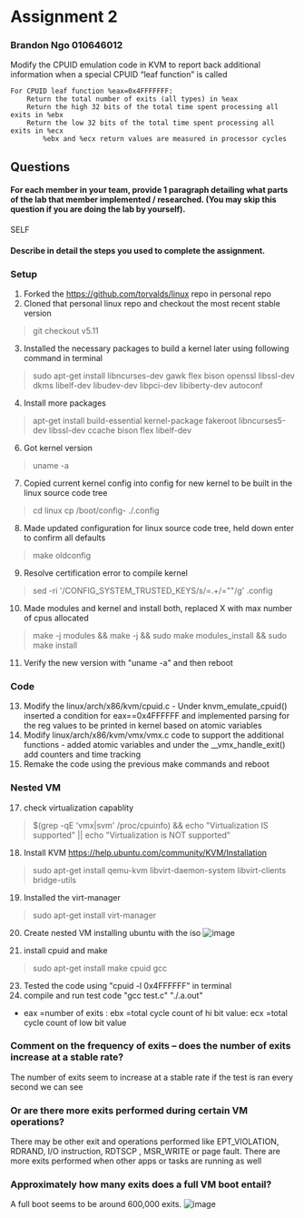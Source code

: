 # Assignment 2 
### Brandon Ngo 010646012

Modify the CPUID emulation code in KVM to report back additional information when a special CPUID “leaf function” is called

    For CPUID leaf function %eax=0x4FFFFFFF:
        Return the total number of exits (all types) in %eax
        Return the high 32 bits of the total time spent processing all exits in %ebx
        Return the low 32 bits of the total time spent processing all exits in %ecx
            %ebx and %ecx return values are measured in processor cycles

## Questions

#### For each member in your team, provide 1 paragraph detailing what parts of the lab that member implemented / researched. (You may skip this question if you are doing the lab by yourself).
SELF

#### Describe in detail the steps you used to complete the assignment. 
### Setup
  1. Forked the https://github.com/torvalds/linux repo in personal repo
  2. Cloned that personal linux repo and checkout the most recent stable version 
  > git checkout v5.11
  3. Installed the necessary packages to build a kernel later using following command in terminal 
  > sudo apt-get install libncurses-dev gawk flex bison openssl libssl-dev dkms libelf-dev libudev-dev libpci-dev libiberty-dev autoconf
  4. Install more packages
  > apt-get install build-essential kernel-package fakeroot libncurses5-dev libssl-dev ccache bison flex libelf-dev 
  6. Got kernel version
  > uname -a
  7. Copied current kernel config into config for new kernel to be built in the linux source code tree
  > cd linux
  >  cp /boot/config-<KERNEL VERSION> ./.config
  8. Made updated configuration for linux source code tree, held down enter to confirm all defaults
  > make oldconfig
  9. Resolve certification error to compile kernel 
  > sed -ri '/CONFIG_SYSTEM_TRUSTED_KEYS/s/=.+/=""/g' .config 
  10. Made modules and kernel and install both, replaced X with max number of cpus allocated
  > make -j <X> modules && make -j <X> && sudo make modules_install && sudo make install
  11. Verify the new version with "uname -a" and then reboot
  ### Code
  13. Modify the linux/arch/x86/kvm/cpuid.c 
    - Under knvm_emulate_cpuid() inserted a condition for eax==0x4FFFFFF and implemented parsing for the reg values to be printed in kernel based on atomic variables
  14. Modify linux/arch/x86/kvm/vmx/vmx.c code to support the additional functions
    - added atomic variables and under the __vmx_handle_exit() add counters and time tracking
  15. Remake the code using the previous make commands and reboot
  ### Nested VM
  17. check virtualization capablity
  > $(grep -qE 'vmx|svm' /proc/cpuinfo) && echo "Virtualization IS supported" || echo "Virtualization is NOT supported"
  18. Install KVM https://help.ubuntu.com/community/KVM/Installation
  > sudo apt-get install qemu-kvm libvirt-daemon-system libvirt-clients bridge-utils
  19. Installed the virt-manager 
  > sudo apt-get install virt-manager
  20. Create nested VM installing ubuntu with the iso
  ![image](https://user-images.githubusercontent.com/23691164/116650943-01988400-a937-11eb-82cd-6ed6bea5c55a.png)

  22. install cpuid and make
  > sudo apt-get install make cpuid gcc
  23. Tested the code using "cpuid -l 0x4FFFFFF" in terminal
  24. compile and run test code "gcc test.c" "./.a.out"
  -   eax =number of exits :  ebx =total cycle count of hi bit value: ecx =total cycle count of low bit value

### Comment on the frequency of exits – does the number of exits increase at a stable rate? 
The number of exits seem to increase at a stable rate if the test is ran every second we can see 
### Or are there more exits performed during certain VM operations? 
There may be other exit and operations performed like EPT_VIOLATION, RDRAND, I/O instruction, RDTSCP , MSR_WRITE or page fault. There are more exits performed when other apps or tasks are running as well
### Approximately how many exits does a full VM boot entail?
A full boot seems to be around 600,000 exits. 
![image](https://user-images.githubusercontent.com/23691164/117208258-c4eee180-ada9-11eb-80bc-75a44e10406a.png)

